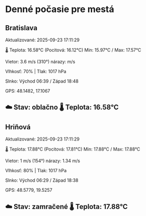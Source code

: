 ﻿# Denné počasie pre mestá

## Bratislava
Aktualizované: 2025-09-23 17:11:29

🌡️ Teplota: 16.58°C 
(Pocitová: 16.12°C)
Min: 15.97°C / Max: 17.57°C

Vietor: 3.6 m/s    (310°) 
nárazy:  m/s

Vlhkosť: 70% | Tlak: 1017 hPa

Slnko: Východ 06:39 / Západ 18:48

GPS: 48.1482, 17.1067

☁️ Stav: oblačno        🌡️ Teplota: 16.58°C
---

## Hriňová
Aktualizované: 2025-09-23 17:11:29

🌡️ Teplota: 17.88°C 
(Pocitová: 17.81°C)
Min: 17.88°C / Max: 17.88°C

Vietor: 1 m/s (154°)
nárazy: 1.34 m/s

Vlhkosť: 80% | Tlak: 1017 hPa

Slnko: Východ 06:29 / Západ 18:38

GPS: 48.5779, 19.5257

☁️ Stav: zamračené        🌡️ Teplota: 17.88°C
---

